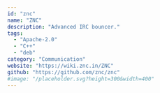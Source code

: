 ```yaml
---
id: "znc"
name: "ZNC"
description: "Advanced IRC bouncer."
tags:
  - "Apache-2.0"
  - "C++"
  - "deb"
category: "Communication"
website: "https://wiki.znc.in/ZNC"
github: "https://github.com/znc/znc"
#image: "/placeholder.svg?height=300&width=400"
---
```


